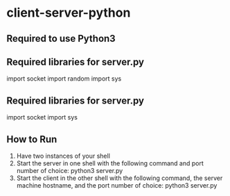 # client-server-python
## Required to use Python3
## Required libraries for server.py
import socket
import random
import sys
## Required libraries for server.py
import socket
import sys
## How to Run
1. Have two instances of your shell
2. Start the server in one shell with the following command and port number of choice: python3 server.py <port>
3. Start the client in the other shell with the following command, the server machine hostname, and the port number of choice: python3 server.py <hostname> <port>
